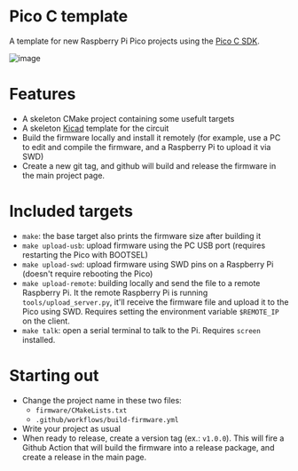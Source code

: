 # Pico C template
A template for new Raspberry Pi Pico projects using the [Pico C SDK](https://www.raspberrypi.com/documentation/pico-sdk/).

![image](https://github.com/andrenho/pico-c-template/assets/84652/1c3bae06-df87-4822-a9f1-7df25fbfd2d7)

# Features
- A skeleton CMake project containing some usefult targets
- A skeleton [Kicad](https://www.kicad.org/) template for the circuit
- Build the firmware locally and install it remotely (for example, use a PC to edit and compile the firmware, and a Raspberry Pi to upload it via SWD)
- Create a new git tag, and github will build and release the firmware in the main project page.

# Included targets
- `make`: the base target also prints the firmware size after building it
- `make upload-usb`: upload firmware using the PC USB port (requires restarting the Pico with BOOTSEL)
- `make upload-swd`: upload firmware using SWD pins on a Raspberry Pi (doesn't require rebooting the Pico)
- `make upload-remote`: building locally and send the file to a remote Raspberry Pi. It the remote Raspberry Pi is running `tools/upload_server.py`, it'll receive the firmware file and upload it to the Pico using SWD. Requires setting the environment variable `$REMOTE_IP` on the client.
- `make talk`: open a serial terminal to talk to the Pi. Requires `screen` installed.

# Starting out
- Change the project name in these two files:
  - `firmware/CMakeLists.txt`
  - `.github/workflows/build-firmware.yml`
- Write your project as usual
- When ready to release, create a version tag (ex.: `v1.0.0`). This will fire a Github Action that will build the firmware into a release package, and create a release in the main page.
